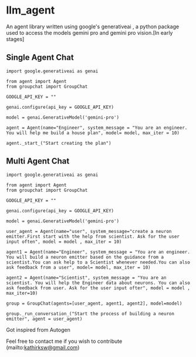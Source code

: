 # llm_agent
 An agent library written using google's generativeai , a python package used to access the models gemini pro and gemini pro vision.[In early stages]

## Single Agent Chat

```
import google.generativeai as genai

from agent import Agent
from groupchat import GroupChat

GOOGLE_API_KEY = ""

genai.configure(api_key = GOOGLE_API_KEY)

model = genai.GenerativeModel('gemini-pro')

agent = Agent(name="Engineer", system_message = "You are an engineer. You will help me build a house plan", model= model, max_iter = 10)

agent._start_("Start creating the plan")
```

## Multi Agent Chat

```
import google.generativeai as genai

from agent import Agent
from groupchat import GroupChat

GOOGLE_API_KEY = ""

genai.configure(api_key = GOOGLE_API_KEY)

model = genai.GenerativeModel('gemini-pro')

user_agent = Agent(name="user", system_message="create a neuron emitter.First start with the help from scientist. Ask for the user input often", model = model , max_iter = 10)

agent1 = Agent(name="Engineer", system_message = "You are an engineer. You will build a neuron emitter based on the guidance from a scientist.You can ask help to a Scientist whenever needed.You can also ask feedback from a user", model= model, max_iter = 10)

agent2 = Agent(name="Scientist", system_message = "You are an scientist. You will help the Engineer data about neurons. You can also ask feedback from user. Ask for the user input ofter", model = model , max_iter=10)

group = GroupChat(agents=[user_agent, agent1, agent2], model=model)

group._run_conversation_("Start the process of building a neuron emitter", agent = user_agent)
```


Got inspired from Autogen

Feel free to contact me if you wish to contribute (mailto:kathirksw@gmail.com)




